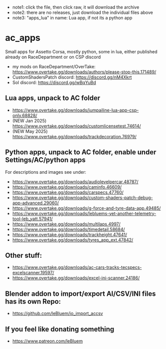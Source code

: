 - note1: click the file, then click raw, it will download the archive
- note2: there are no releases, just download the individual files above
- note3: "apps_lua" in name: Lua app, if not its a python app

# ac_apps
Small apps for Assetto Corsa, mostly python, some in lua, either published already on RaceDepartment or on CSP discord
 - my mods on RaceDepartment/OverTake: https://www.overtake.gg/downloads/authors/please-stop-this.171489/
 - CustomShadersPatch discord: https://discord.gg/nM4Xkrt
 - Sol discord: https://discord.gg/wBqYuBd 

## Lua apps, unpack to AC folder
 - https://www.overtake.gg/downloads/jumpailine-lua-app-csp-only.68828/
 - (NEW Jan 2025) https://www.overtake.gg/downloads/customlicensetest.74614/
 - (NEW May 2025) https://www.overtake.gg/downloads/trackdecoration.76979/

## Python apps, unpack to AC folder, enable under Settings/AC/python apps
For descriptions and images see under:
 - https://www.overtake.gg/downloads/audiolevelpercar.48787/
 - https://www.overtake.gg/downloads/caminfo.46609/
 - https://www.overtake.gg/downloads/carspecs.47760/
 - https://www.overtake.gg/downloads/custom-shaders-patch-debug-app-advanced.29060/
 - https://www.overtake.gg/downloads/g-force-and-tyre-data-app.49485/
 - https://www.overtake.gg/downloads/lebluems-yet-another-telemetry-tool-leb_yatt.57941/
 - https://www.overtake.gg/downloads/multilaps.4997/
 - https://www.overtake.gg/downloads/timedetail.58684/
 - https://www.overtake.gg/downloads/trackheight.47641/
 - https://www.overtake.gg/downloads/tyres_app_ext.47842/

## Other stuff:
 - https://www.overtake.gg/downloads/ac-cars-tracks-tecspecs-excelscanner.19597/
 - https://www.overtake.gg/downloads/excel-ini-scanner.24186/

## Blender addon to import/export AI/CSV/INI files has its own Repo:
 - https://github.com/leBluem/io_import_accsv

## If you feel like donating something
 - https://www.patreon.com/leBluem

